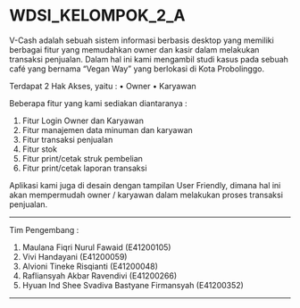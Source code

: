 # WDSI_KELOMPOK_2_A
V-Cash adalah sebuah sistem informasi berbasis desktop yang memiliki berbagai 
fitur yang memudahkan owner dan kasir dalam melakukan transaksi penjualan. Dalam 
hal ini kami mengambil studi kasus pada sebuah café yang bernama “Vegan Way” yang berlokasi di Kota Probolinggo.

Terdapat 2 Hak Akses, yaitu :
• Owner
• Karyawan

Beberapa fitur yang kami sediakan diantaranya :
1. Fitur Login Owner dan Karyawan
2. Fitur manajemen data minuman dan karyawan
3. Fitur transaksi penjualan
4. Fitur stok
5. Fitur print/cetak struk pembelian
6. Fitur print/cetak laporan transaksi 

Aplikasi kami juga di desain dengan tampilan User Friendly, 
dimana hal ini akan mempermudah owner / karyawan dalam melakukan proses transaksi penjualan.

-----------------------------------------------------------------------------------------------
Tim Pengembang :
1. Maulana Fiqri Nurul Fawaid (E41200105) 
2. Vivi Handayani (E41200059) 
3. Alvioni Tineke Risqianti (E41200048) 
4. Rafliansyah Akbar Ravendivi (E41200266) 
5. Hyuan Ind Shee Svadiva Bastyane Firmansyah (E41200352) 
------------------------------------------------------------------------------------------------
